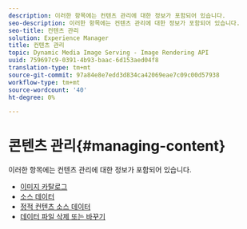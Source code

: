 ```yaml
---
description: 이러한 항목에는 컨텐츠 관리에 대한 정보가 포함되어 있습니다.
seo-description: 이러한 항목에는 컨텐츠 관리에 대한 정보가 포함되어 있습니다.
seo-title: 컨텐츠 관리
solution: Experience Manager
title: 컨텐츠 관리
topic: Dynamic Media Image Serving - Image Rendering API
uuid: 759697c9-0391-4b93-baac-6d153aed04f8
translation-type: tm+mt
source-git-commit: 97a84e8e7edd3d834ca42069eae7c09c00d57938
workflow-type: tm+mt
source-wordcount: '40'
ht-degree: 0%

---
```



# 콘텐츠 관리{#managing-content}

이러한 항목에는 컨텐츠 관리에 대한 정보가 포함되어 있습니다.

* [이미지 카탈로그](c-image-catalogs.md)
* [소스 데이터](r-source-data.md)
* [정적 컨텐츠 소스 데이터](c-static-content-source-data.md)
* [데이터 파일 삭제 또는 바꾸기](c-deleting-or-replacing-data-files.md)
